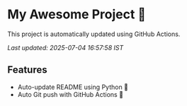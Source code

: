 # My Awesome Project 🚀

This project is automatically updated using GitHub Actions.

_Last updated: 2025-07-04 16:57:58 IST_

## Features
- Auto-update README using Python 🐍
- Auto Git push with GitHub Actions 🤖
